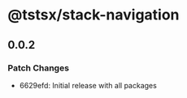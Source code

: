 # @tstsx/stack-navigation

## 0.0.2

### Patch Changes

- 6629efd: Initial release with all packages
